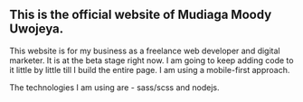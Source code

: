 ## This is the official website of Mudiaga Moody Uwojeya.

This website is for my business as a freelance web developer and digital marketer.
It is at the beta stage right now. I am going to keep adding code to it little by
little till I build the entire page. I am using a mobile-first approach.

The technologies I am using are - sass/scss and nodejs.
